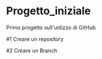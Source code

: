 # Progetto_iniziale
Primo progetto sull'utilizzo di GitHub

#1 Creare un repository

#2 Creare un Branch

